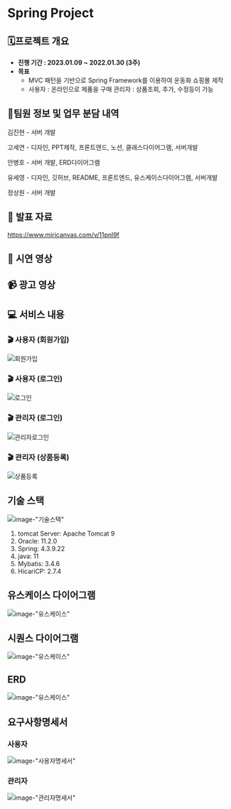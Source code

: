 # Spring Project

## 🗓️프로젝트 개요

- **진행 기간 : 2023.01.09 ~ 2022.01.30 (3주)**
- **목표**
  - MVC 패턴을 기반으로 Spring Framework를 이용하여 운동화 쇼핑몰 제작
  - 사용자 : 온라인으로 제품을 구매
    관리자 : 상품조회, 추가, 수정등이 가능




## 👯팀원 정보 및 업무 분담 내역

김진현 - 서버 개발

고세연 - 디자인, PPT제작, 프론트엔드, 노션, 클래스다이어그램, 서버개발

안병호 - 서버 개발, ERD다이어그램

유세영 - 디자인, 깃허브, README, 프론트엔드, 유스케이스다이어그램, 서버개발

정상원 - 서버 개발



## :paperclip: 발표 자료

https://www.miricanvas.com/v/11pnl9f



## :information_desk_person: 시연 영상



## :video_camera: 광고 영상









## :computer: 서비스 내용


### :clapper: 사용자 (회원가입)

![회원가입](img/join.gif)


### :clapper: 사용자 (로그인)

![로그인](img/login.gif)


### :clapper: 관리자 (로그인)

![관리자로그인](img/adminlogin.gif)


### :clapper: 관리자 (상품등록)

![상품등록](img/ProductRegistration.gif)





## 기술 스택

![image-"기술스택"](img/TechnologyStack.jpg)

 
1. tomcat Server: Apache Tomcat 9
2. Oracle: 11.2.0
3. Spring: 4.3.9.22
4. java: 11
5. Mybatis: 3.4.6
6. HicariCP: 2.7.4




## 유스케이스 다이어그램

![image-"유스케이스"](img/UseCase.gif)


## 시퀀스 다이어그램

![image-"유스케이스"](img/Sequence.png)


## ERD

![image-"유스케이스"](img/ERD.png)





## 요구사항명세서

### 사용자
![image-"사용자명세서"](img/user.png)



### 관리자
![image-"관리자명세서"](img/admin.png)



